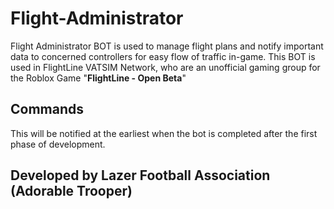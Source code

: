 # Flight-Administrator
Flight Administrator BOT is used to manage flight plans and notify important data to concerned controllers for easy flow of traffic in-game. This BOT is used in FlightLine VATSIM Network, who are an unofficial gaming group for the Roblox Game "__FlightLine - Open Beta__"

## Commands 
This will be notified at the earliest when the bot is completed after the first phase of development.

## Developed by Lazer Football Association (Adorable Trooper)
